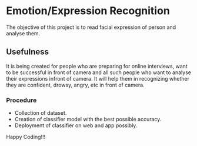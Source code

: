 # Emotion/Expression Recognition
The objective of this project is to read facial expression of person and analyse them.

## Usefulness
It is being created for people who are preparing for online interviews, want to be successful in front of camera and all such people who want to analyse their expressions infront of camera. It will help them in recognizing whether they are confident, drowsy, angry, etc in front of camera.

### Procedure
- Collection of dataset.
- Creation of classifier model with the best possible accuracy.
- Deployment of classifier on web and app possibly.


Happy Coding!!!

